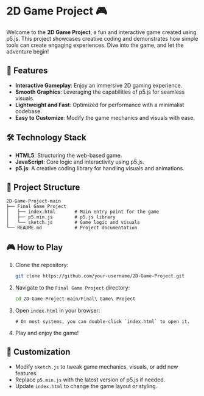 # 2D Game Project 🎮

Welcome to the **2D Game Project**, a fun and interactive game created using p5.js. This project showcases creative coding and demonstrates how simple tools can create engaging experiences. Dive into the game, and let the adventure begin!

## 🚀 Features

- **Interactive Gameplay**: Enjoy an immersive 2D gaming experience.
- **Smooth Graphics**: Leveraging the capabilities of p5.js for seamless visuals.
- **Lightweight and Fast**: Optimized for performance with a minimalist codebase.
- **Easy to Customize**: Modify the game mechanics and visuals with ease.

## 🛠️ Technology Stack

- **HTML5**: Structuring the web-based game.
- **JavaScript**: Core logic and interactivity using p5.js.
- **p5.js**: A creative coding library for handling visuals and animations.

## 📂 Project Structure

```
2D-Game-Project-main
├── Final Game Project
│   ├── index.html       # Main entry point for the game
│   ├── p5.min.js        # p5.js library
│   └── sketch.js        # Game logic and visuals
└── README.md            # Project documentation
```

## 🎮 How to Play

1. Clone the repository:
   ```bash
   git clone https://github.com/your-username/2D-Game-Project.git
   ```
2. Navigate to the `Final Game Project` directory:
   ```bash
   cd 2D-Game-Project-main/Final\ Game\ Project
   ```
3. Open `index.html` in your browser:
   ```
   # On most systems, you can double-click `index.html` to open it.
   ```
4. Play and enjoy the game!

## 🧩 Customization

- Modify `sketch.js` to tweak game mechanics, visuals, or add new features.
- Replace `p5.min.js` with the latest version of p5.js if needed.
- Update `index.html` to change the game layout or styling.
